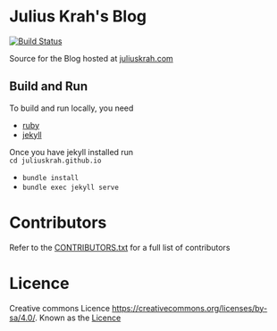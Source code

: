 # Julius Krah's Blog
[![Build Status](https://travis-ci.org/juliuskrah/juliuskrah.github.io.svg?branch=master)](https://travis-ci.org/juliuskrah/juliuskrah.github.io)

Source for the Blog hosted at [juliuskrah.com](http://juliuskrah.com)

## Build and Run
To build and run locally, you need  
* [ruby][ruby]  
* [jekyll][jekyll]

Once you have jekyll installed run  
`cd juliuskrah.github.io`
* `bundle install`  
* `bundle exec jekyll serve`

# Contributors
Refer to the [CONTRIBUTORS.txt](/CONTRIBUTORS.txt) for a full list of contributors

# Licence
Creative commons Licence https://creativecommons.org/licenses/by-sa/4.0/. Known as the [Licence](/license)

[ruby]: https://www.ruby-lang.org/en/downloads/
[jekyll]: http://jekyllrb.com/
